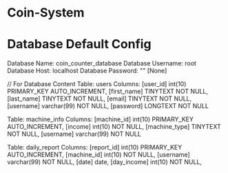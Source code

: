 # Coin-System

# Database Default Config
Database Name: coin_counter_database
Database Username: root
Database Host: localhost
Database Password: "" [None]

// For Database Content
Table: users
Columns:
[user_id] int(10) PRIMARY_KEY AUTO_INCREMENT, 
[first_name] TINYTEXT NOT NULL, 
[last_name] TINYTEXT NOT NULL, 
[email] TINYTEXT NOT NULL,
[username] varchar(99) NOT NULL, 
[password] LONGTEXT NOT NULL

Table: machine_info
Columns:
[machine_id] int(10) PRIMARY_KEY AUTO_INCREMENT, 
[income] int(10) NOT NULL, 
[machine_type] TINYTEXT NOT NULL,
[username] varchar(99) NOT NULL


Table: daily_report
Columns:
[report_id] int(10) PRIMARY_KEY AUTO_INCREMENT, 
[machine_id] int(10) NOT NULL, 
[username] varchar(99) NOT NULL,
[date] date,
[day_income] int(10) NOT NULL,


